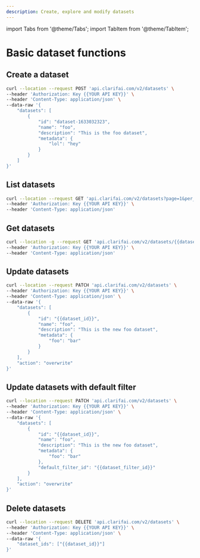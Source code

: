 ```yaml
---
description: Create, explore and modify datasets
---
```


import Tabs from '@theme/Tabs';
import TabItem from '@theme/TabItem';

# Basic dataset functions

## Create a dataset

<Tabs>
<TabItem value="curl" label="cURL">

```bash
curl --location --request POST 'api.clarifai.com/v2/datasets' \
--header 'Authorization: Key {{YOUR API KEY}}' \
--header 'Content-Type: application/json' \
--data-raw '{
    "datasets": [
        {
            "id": "dataset-1633032323",
            "name": "foo",
            "description": "This is the foo dataset",
            "metadata": {
                "lol": "hey"
            }
        }
    ]
}'
```

</TabItem>
</Tabs>

## List datasets
<Tabs>
<TabItem value="curl" label="cURL">

```bash
curl --location --request GET 'api.clarifai.com/v2/datasets?page=1&per_page=100' \
--header 'Authorization: Key {{YOUR API KEY}}' \
--header 'Content-Type: application/json'
```
</TabItem>
</Tabs>


## Get datasets
<Tabs>
<TabItem value="curl" label="cURL">

```bash
curl --location -g --request GET 'api.clarifai.com/v2/datasets/{{dataset_id}}' \
--header 'Authorization: Key {{YOUR API KEY}}' \
--header 'Content-Type: application/json'
```
</TabItem>
</Tabs>


## Update datasets
<Tabs>
<TabItem value="curl" label="cURL">

```bash
curl --location --request PATCH 'api.clarifai.com/v2/datasets' \
--header 'Authorization: Key {{YOUR API KEY}}' \
--header 'Content-Type: application/json' \
--data-raw '{
    "datasets": [
        {
            "id": "{{dataset_id}}",
            "name": "foo",
            "description": "This is the new foo dataset",
            "metadata": {
                "foo": "bar"
            }
        }
    ],
    "action": "overwrite"
}'
```
</TabItem>
</Tabs>

## Update datasets with default filter
<Tabs>
<TabItem value="curl" label="cURL">

```bash
curl --location --request PATCH 'api.clarifai.com/v2/datasets' \
--header 'Authorization: Key {{YOUR API KEY}}' \
--header 'Content-Type: application/json' \
--data-raw '{
    "datasets": [
        {
            "id": "{{dataset_id}}",
            "name": "foo",
            "description": "This is the new foo dataset",
            "metadata": {
                "foo": "bar"
            },
            "default_filter_id": "{{dataset_filter_id}}"
        }
    ],
    "action": "overwrite"
}'
```
</TabItem>
</Tabs>

## Delete datasets
<Tabs>
<TabItem value="curl" label="cURL">

```bash
curl --location --request DELETE 'api.clarifai.com/v2/datasets' \
--header 'Authorization: Key {{YOUR API KEY}}' \
--header 'Content-Type: application/json' \
--data-raw '{
    "dataset_ids": ["{{dataset_id}}"]
}'
```
</TabItem>
</Tabs>
